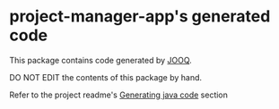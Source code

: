 # project-manager-app's generated code

This package contains code generated by [JOOQ](http://www.jooq.org/).

DO NOT EDIT the contents of this package by hand.

Refer to the project readme's [Generating java code](/a-team-comp354/project-manager-app#generating-java-code) section